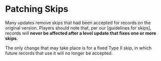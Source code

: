 <div class='panel fade js-scroll-anim' data-anim='fade'>

# Patching Skips

Many updates remove skips that had been accepted for records on the original version. Players should note that, per our [guidelines for skips], records will **never be affected after a level update that fixes one or more skips**. 

The only change that may take place is for a fixed Type II skip, in which future records that use it will no longer be accepted.

</div>
